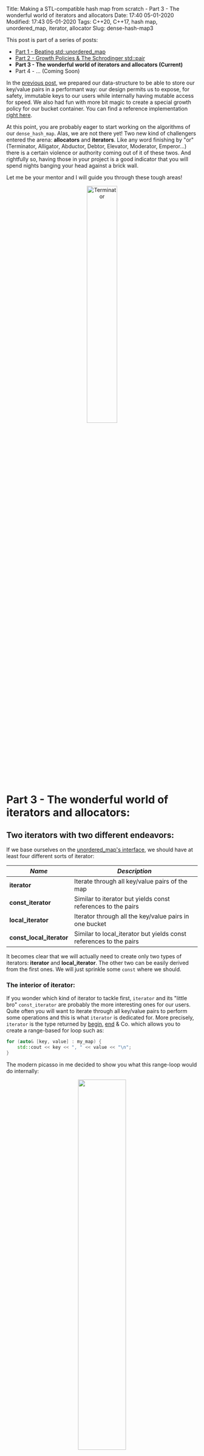 Title: Making a STL-compatible hash map from scratch - Part 3 - The wonderful world of iterators and allocators
Date: 17:40 05-01-2020 
Modified: 17:43 05-01-2020
Tags: C++20, C++17, hash map, unordered_map, iterator, allocator
Slug: dense-hash-map3

This post is part of a series of posts:

- [Part 1 - Beating std::unordered_map]({filename}../C++/dense-hash-map.md)
- [Part 2 - Growth Policies & The Schrodinger std::pair]({filename}../C++/dense-hash-map-part-2.md)
- **Part 3 - The wonderful world of iterators and allocators (Current)**
- Part 4 - ... (Coming Soon)

In the [previous post]({filename}../C++/dense-hash-map-part-2.md), we prepared our data-structure to be able to store our key/value pairs in a performant way: our design permits us to expose, for safety, immutable keys to our users while internally having mutable access for speed. We also had fun with more bit magic to create a special growth policy for our bucket container. You can find a reference implementation [right here](https://github.com/Jiwan/dense_hash_map).

At this point, you are probably eager to start working on the algorithms of our `dense_hash_map`. Alas, we are not there yet! Two new kind of challengers entered the arena: **allocators** and **iterators**. Like any word finishing by "or" (Terminator, Alligator, Abductor, Debtor, Elevator, Moderator, Emperor...) there is a certain violence or authority coming out of it of these twos. And rightfully so, having those in your project is a good indicator that you will spend nights banging your head against a brick wall.

Let me be your mentor and I will guide you through these tough areas!

<center><img width=40% height=40% src="{filename}/images/terminator.jpg" alt="Terminator"/></center>

# Part 3 - The wonderful world of iterators and allocators:

## Two iterators with two different endeavors:

If we base ourselves on the [unordered_map's interface](https://en.cppreference.com/w/cpp/container/unordered_map), we should have at least four different sorts of iterator:

| *Name*                   | *Description*                                                      |
|--------------------------|--------------------------------------------------------------------|
| **iterator**             | Iterate through all key/value pairs of the map                     |
| **const_iterator**       | Similar to iterator but yields const references to the pairs       |
| **local_iterator**       | Iterator through all the key/value pairs in one bucket             |
| **const_local_iterator** | Similar to local_iterator but yields const references to the pairs |


It becomes clear that we will actually need to create only two types of iterators: **iterator** and **local_iterator**. The other two can be easily derived from the first ones. We will just sprinkle some `const` where we should.

### The interior of iterator:

If you wonder which kind of iterator to tackle first, `iterator` and its "little bro" `const_iterator` are probably the more interesting ones for our users.
Quite often you will want to iterate through all key/value pairs to perform some operations and this is what `iterator` is dedicated for.
More precisely, `iterator` is the type returned by [begin](https://en.cppreference.com/w/cpp/container/unordered_map/begin), [end](https://en.cppreference.com/w/cpp/container/unordered_map/end) & Co. which allows you to create a range-based for loop such as:

```c++
for (auto& [key, value] : my_map) {
    std::cout << key << ", " << value << "\n";
}
```

The modern picasso in me decided to show you what this range-loop would do internally:

<center><img width=50% height=50% src="{filename}/images/dense-hash-map-iterator.webp" alt=""/></center>

Yes, it should be as simple as iterating in our `nodes_` container. No, it won't be as easy as you may think.

To iterate over the `nodes_` container, we can simply use its own... iterators. Conveniently, `nodes_`'s iterator type is also following the concept
[LegacyForwardIterator](https://en.cppreference.com/w/cpp/named_req/ForwardIterator) which is also needed for our `dense_hash_map::iterator` type.
Even better, it actually follows the [LegacyRandomAccessIterator concept](https://en.cppreference.com/w/cpp/named_req/RandomAccessIterator) which is a powerful subset of the **LegacyForwardIterator** concept.

Sadly, `nodes_`'s iterator type has `node<Key, T>&` as its `reference` type when we need `std::pair<const Key, T>&` for `dense_hash_map::iterator`.
What we need is a projection onto the member `pair` of `node<Key, T>` while iterating over `nodes_`.

#### C++20 in all its splendor:

In an ideal world, we would have a **C++20** compiler shipped with a fully **C++20** compliant standard library. Within it, we would have the [holly ranges library](https://en.cppreference.com/w/cpp/ranges), which would permit to lazily transform our `nodes_` into another one:

```c++
// ...
class dense_hash_map {
    // ...
    auto begin() {
        return projected_range().begin();
    }

    auto end() {
        return projected_range().end();
    }
    // ...
private:
    auto projected_range() {
        return nodes_ | std::views::transform([](auto& node){ return node.pair.pair(); });
    }
    // ...
};
```
The ranges library has its quirks and limitations as some fervent members of the lost C++ society will point out.
But for this kind of scenario, it is of great help. It is vastly superior to the C++17 solution as we will see.
You can easily implement `cbegin` and `cend` in a similar way: just make your `projected_range` function const.
`std::views::transform` even retains the concept of the ranges/iterators it is applied to, meaning that iterators it output in our case are still `LegacyRandomAccessIterator`.

In **C++20**, you can easily ensure that your iterator will be compliant using the newly adopted [constraints and concepts features](https://en.cppreference.com/w/cpp/language/constraints). Somewhere in your library, you could forge a `static_assert` such as:

```c++
static_assert(std::random_access_iterator<dense_hash_map_iterator<...>);
```

Let's assume that `std::random_access_iterator` had a **compound requirement** that ensure your iterator has a prefix increment operator as follow:

```c++
template <class It>
concept random_access_iterator = requires(It it) {
    // ...
    { ++it } -> std::same_as<It&>; // Ensure that we can apply `++` to it and that it would return a reference.
    // ...
};
```

If, in a moment of inadvertence, you were to remove that operator, your compiler would gently remind you about it. Here is how **GCC** puts you in the right track:

```txt
note: constraints not satisfied
required by the constraints of 'template<class It> concept random_access_iterator' in requirements with 'dense_hash_map_iterator it'

note: the required expression '++ it' is invalid
    { ++it } -> std::same_as<It&>;
```

C++ concepts are not just for **meta-programming**. It is also an elegant way to test your code with the help of your compiler.
One could also hope that IDEs will in the future provide a convenient way to generate stubs from a concept.
Of course, concepts have their limits when it comes to asserting actual runtime behaviour. Unit-tests are still your best ally for that!

#### The inferior C++17 solution:

As the Lieutenant-Colonel Bear Grylls would say: "the rules of survival never change, whether you're in a desert or in an old C++ project.".
We are left on our own without any ranges at our disposal. We must forge our own iterator type by hand quickly!

While iterators are quite simple to use, writing them can be tedious. One has to scrupulously respect the concept your iterator supports.
So in our case, we must implement all the contrainsts a [LegacyRandomAccessIterator](https://en.cppreference.com/w/cpp/named_req/RandomAccessIterator) has.
Which in turn, means implementing all the constraints a [LegacyBidirectionalIterator](https://en.cppreference.com/w/cpp/named_req/BidirectionalIterator) has.
Which in turn, means implementing all the constraints a [LegacyForwardIterator](https://en.cppreference.com/w/cpp/named_req/ForwardIterator) has.
Which in turn, means implementing... okkkk...ay... you get it. It's a list of constraints that no sane person would remember under normal circumstances.

Another old-school solution to avoid introducing any mistake in your iterator class is to cross-check all the members and free functions related to your class against an iterator of the same concept from a venerable library out there. In our case, we are writing an adaptor to `std::vector`'s iterator. A good candidate for cross-checks could be [libc++'s std::vector](https://github.com/llvm/llvm-project/blob/2f3e86b31818222a0ab87c4114215e86b89c9dfc/libcxx/include/vector#L486) [iterator](https://github.com/llvm/llvm-project/blob/f82dba019253ced73ceadfde10e5f150bdb182f3/libcxx/include/iterator). To do so, you would write unit-tests for all the members function for that iterator then try to apply them onto your own iterator.

/!\ Important note - I would strongly advise NOT TO COPY-PASTE from a library for various reasons:

1. You could easily fall into plagiarism and all the legal issues around it.
2. Your library probably does not have all the constraints a standard library has (naming, compatibilities...).
3. You will not learn much out of it.


Given that **C++20** is not fully mature in all major compilers, I went for the tedious **C++17** solution. Thus was born [dense_hash_map_iterator](https://github.com/Jiwan/dense_hash_map/blob/d80d3da01d9981154e78ea85b3135b4a66a150a3/include/jg/details/dense_hash_map_iterator.hpp#L13).

My iterator class takes **five** templates parameters:

```c++
template <class Key, class T, class Container, bool isConst, bool projectToConstKey>
class dense_hash_map_iterator {
// ...
};
```

The three first template parameters are rather obvious, it handles which `Key` / `T` pairs we will deal with and which `Container` type stores them.
The last two template parameters are here to kill multiple birds with one stone. Our iterator class will both represent `iterator` and `const_iterator` by setting the first parameter `isConst`. It also gives you the choice on which version of [the Schrodinger std::pair]({filename}../C++/dense-hash-map-part-2.md) we want to project onto with the `projectToConstKey` parameter.

Afterwards, we can start to define some important **usings** we can re-use within our class: 

```c++
class dense_hash_map_iterator {
    // ...
    using projected_type = std::pair<
        std::conditional_t<            // Which version of the Schrodinger pair we want.
            projectToConstKey,         
            const Key,                 // We want the one with an immutable key.
            Key                        // We want the one with an mutable key that can be move around.
        >, 
        T
    >;
    
    using sub_iterator_type = std::conditional_t<    // Choose the underlying iterator type we want to work on: const or non-const.
        isConst, 
        typename Container::const_iterator, 
        typename Container::iterator
    >;

    using value_type = std::conditional_t<      // The value type our iterator will return depends on:
        isConst,                                // <== The constness of our iterator `isConst`.
        const projected_type,                   // <== The version of the Schrodinger pair we choose `projected_type`.
        projected_type
    >;

    using reference = value_type&;
    using pointer = value_type*;
    // ...
};
```

Our usings form, in some way, a matrix of all iterator types we can get from the class template `dense_hash_map_iterator`. As the output of the matrix is the `value_type` type we will return and sub-iterator type `sub_iterator_type` we will work on. Writing the rest of the `dense_hash_map_iterator` becomes a rather boring task where almost every single call gets forwarded to a `sub_iterator_` member. Here is a very mundane implementation of the prefix increment operator:

```c++
class dense_hash_map_iterator {
    // ...
    dense_hash_map_iterator() noexcept // Our main constructor that takes the sub-iterator we will project from.
        : sub_iterator_(sub_iterator_type{}) {} 

    auto operator++() noexcept -> dense_hash_map_iterator&
    {
        ++sub_iterator_;   // Increment our sub-i... zZZzz zzZZZzzzzz
        return *this;
    }

private:
    sub_iterator_type sub_iterator_; // Our sub iterator member.
};
```

I can predict that you are already virtually yawning at the idea of implementing the rest of this class. So instead of doing a long and monotonous listing of all these member functions, here are the "highlights" you should look for.

** [Some conditional operators](https://github.com/Jiwan/dense_hash_map/blob/d80d3da01d9981154e78ea85b3135b4a66a150a3/include/jg/details/dense_hash_map_iterator.hpp#L52) **

Given that `value_type`, `reference` and `pointer` depend on `projectToConstKey`, all the members functions (operator*, operator[], operator->) returning one of these types need to adapt their body to `projectToConstKey`. Our beloved `if constexpr` is back at it:

```c++
auto operator*() const noexcept -> reference // As soon as we observe the Schrodinger pair...
{
    if constexpr (projectToConstKey) {       // ... its state quantum state gets resolved. 
        return sub_iterator_->pair.const_key_pair();
    } else {
        return sub_iterator_->pair.pair();
    }
}
```

This will correctly dispatch to the correct version of [the Schrodinger std::pair]({filename}../C++/dense-hash-map-part-2.md) at compile time.
I am really glad that we do not rely on [SFINAE]({filename}../C++/sfinae-introduction.md) for these constructions.

** [A conversion constructor](https://github.com/Jiwan/dense_hash_map/blob/d80d3da01d9981154e78ea85b3135b4a66a150a3/include/jg/details/dense_hash_map_iterator.hpp#L47) **

It is very handy to be able to assign an `iterator` to a `const_iterator` but not the other way around. The magic recipe behind such mechanisms consists in writing a rather awkward constructor:

```c++
template <bool DepIsConst = isConst, std::enable_if_t<DepIsConst, int> = 0>
                                                      // ^^^ Only if isConst is true....
dense_hash_map_iterator(const dense_hash_map_iterator<Key, T, Container, false, projectToConstKey>& other) noexcept
    : sub_iterator_(other.sub_iterator_)                                // ^^ ... we have a constructor that take non-const iterator.
{}
```

Once again, the absence of **C++20** can be felt here. We want this constructor to be available only when `isConst` is `true`: in other words only a `const_iterator` has this extra constructor. In **C++20**, a well-placed [requires clause](https://en.cppreference.com/w/cpp/language/constraints#Requires_clauses) would conditionally enable that constructor. But in **C++17** we have to resort to an disgusting **SFINAE** trick using [std::enable_if_t](https://en.cppreference.com/w/cpp/types/enable_if). To make the matter uglier, [the complicated rules of template substitution](https://stackoverflow.com/questions/14603163/how-to-use-sfinae-for-selecting-constructors) forces us to have the somewhat useless default argument `DepIsConst` instead of using `isConst` directly.


** [Some external operators](https://github.com/Jiwan/dense_hash_map/blob/d80d3da01d9981154e78ea85b3135b4a66a150a3/include/jg/details/dense_hash_map_iterator.hpp#L133) **

If you want to benefit from your conversion constructor within all your operators of arity 2 (operator==, operator<...), you must be careful on how to craft those. You have different options here: members, non-members, friends, non-friends, template or not template... I find [Natasha Jarus explanations on the subject](https://web.mst.edu/~nmjxv3/articles/templates.html) pretty good.

I opted for the option ["give access to a const reference of my sub-iterator to everyone"](https://github.com/Jiwan/dense_hash_map/blob/d80d3da01d9981154e78ea85b3135b4a66a150a3/include/jg/details/dense_hash_map_iterator.hpp#L126), including my operators defined as free functions. It avoids a creating a cluster-fudge of forward declarations and `friend`s at the price of exposing my private parts. No fame, no shame as they say!

##### A quick note for some detractors:

Our beautiful **C++20** solution expressed in few lines, became 207 lines of pure... iterator chaos. Certainly, ranges, concepts or coroutines can do more harm than good [under some circumstances](https://aras-p.info/blog/2018/12/28/Modern-C-Lamentations/). Typically, the next iterator we will work on would not be a good fit for ranges. But entirely discarding their usage due to some limitations is not a smart move either. They do bring a lot of value as clearly shown with our `dense_hash_map_iterator`!

### local iterator - a forward iterator without glamor:

`local iterator` is the crippled little cousin of `iterator`. To start with, its name badly represents what it does: what sort of locality is this about?
It cannot be easily expressed using range views due to its access pattern. And to finish, it is a mere [LegacyForwardIterator](https://en.cppreference.com/w/cpp/named_req/ForwardIterator) and can hardly be more than that.

What this ill-named iterator gives you is an access to a specific bucket, i.e jumping through all the pairs that have keys whose hash collide.
Here is what an iteration in a bucket of size two would look like:

<center><img width=50% height=50% src="{filename}/images/dense-hash-map-local-iterator.webp" alt=""/></center>

Here **Key1** and **Key2** hashes collide, so our iterator started on bucket **1** yields both of these pairs.

To reflect the true purpose of this iterator, I named it `bucket_iterator`.
Internally, our `bucket_iterator` can be used in conjunction with some of the standard [algorithms](https://en.cppreference.com/w/cpp/algorithm).
For instance, we can apply a [std::find_if](https://en.cppreference.com/w/cpp/algorithm/find) to quickly pin-point a pair with a given **key** if we already know this **key** belongs to a specific **bucket**. Externally, I am not quite sure who uses this local/bucket iterator. My wild guess is that sometimes you want, as a user, to fine-tune your hashes or the [load_factor](https://en.cppreference.com/w/cpp/container/unordered_map/load_factor) of your hash map. This **local iterator** gives you the ability to debug your hash-map without too much hassle.
Whether this was worth a standardisation or not, I am not exactly sure. You shouldn't go against the sacred standard, so a local iterator in your hash map you should have. 

The class [bucket_iterator](https://github.com/Jiwan/dense_hash_map/blob/d80d3da01d9981154e78ea85b3135b4a66a150a3/include/jg/details/bucket_iterator.hpp#L13) ends-up being very similar to `dense_hash_map_iterator`. In fact, it takes exactly the same template parameters for the same purpose. It is also a lot smaller since it is only a **LegacyForwardIterator**. It mainly differs in its [increment operator](https://github.com/Jiwan/dense_hash_map/blob/d80d3da01d9981154e78ea85b3135b4a66a150a3/include/jg/details/bucket_iterator.hpp#L47) and [dereference operator](https://github.com/Jiwan/dense_hash_map/blob/d80d3da01d9981154e78ea85b3135b4a66a150a3/include/jg/details/bucket_iterator.hpp#L35) since we are jumping around rather than doing a linear scan:

```c++
class bucket_iterator {
    // ...
    auto operator++() noexcept -> bucket_iterator&
    {
        current_node_index_ = (*nodes_container)[current_node_index_].next;
        //                                                              ^^ ++ == moving to the next node in the linked-list. 
        return *this;
    }

    auto operator*() const noexcept -> reference
    {
        if constexpr (projectToConstKey) { // Still using the if constexpr trick to get the right Schrodinger pair.
            return (*nodes_container)[current_node_index_].pair.const_key_pair();
                                      // ^^^ Dereferencing means looking at the node at the current index.
        } else {
            return (*nodes_container)[current_node_index_].pair.pair();
        }
    }

private:
    nodes_container_type* nodes_container; // The container of all nodes.
    node_index_type current_node_index_ = node_end_index<Key, T>;
    // ^^ The index of the current node we are on. ^^ By default we are pointing to "nowhere", the end node. 
};
```
As you can see, this is nothing more than a classic iteration over a list. But instead of using a "next pointer", we have a **next index**.
We cannot produce a bidirectional iterator as we would need a **previous index**, neither we can have random access due to the dereference step.

The last part of the puzzle for our iterators is a conversion function. After doing a `std::find_if` on a `bucket_iterator` it can be really convenient to send as a result a more useful `iterator` to our users. In a simplified form of this function looks like this:

```c++
    template <class Key, class T, class Container, bool isConst, bool projectToConstKey>
    uto bucket_iterator_to_iterator(
        const bucket_iterator<Key, T, Container, isConst, projectToConstKey>& bucket_it,
        node_container_type& nodes
    ) -> dense_hash_map_iterator<Key, T, Container, isConst, projectToConstKey>
    {
        if (bucket_it.current_node_index() == node_end_index<Key, T>) {
            return {nodes.end()};
        } else {
            return {std::next(nodes.begin(), bucket_it.current_node_index())};
        }
    }
```
There are two cases:

- If our `bucket_iterator` is at the end of the linked-list, it means that it points to nowhere. Therefore, we return a `dense_hash_map_iterator` also pointing at the end.
- Otherwise, we grab the current index our `bucket_iterator`. We then extract the begin iterator of our container of nodes and moving until that index. We can then craft a `dense_hash_map_iterator` out of it. Since our container's iterator is **random access** this conversion has very little cost.

Enough with **iterators** and let's move onto **allocators**!

## A special constructor for allocators:

In the C++ lore, we have other "or" contenders when it comes to annoyance: **allocators**.
At this point I am assuming that you all know what an allocator does: it allocates memory for the objects stored inside a container.
But C++ being C++, it becomes a bit more tricky when you have **containers of containers**.

<center><img width=40% height=40% src="{filename}/images/gladiator.jpg" alt="Gladiator"/></center>

### Nested containers and their allocator:

Let's try to play around with a container that would be very similar to our `dense_hash_map::nodes_` (a vector of pairs), and see how it reacts to custom allocators:

```c++
struct debug_pmr_resource : std::pmr::memory_resource // pmr memory resource == allocator on steroids.
{
    auto do_allocate(std::size_t bytes, std::size_t alignment) -> void* override
    {
        std::cout << "Allocated: " << bytes << "\n";    // We will print a message everytime something has been allocated.
        return std::pmr::get_default_resource()->allocate(bytes, alignment); // Forward to the default allocator of your app.
    }

    void do_deallocate(void* p, std::size_t bytes, std::size_t alignment) override
    {
        std::pmr::get_default_resource()->deallocate(p, bytes, alignment); // Forward to the default allocator of your app.
    }

    auto do_is_equal(const std::pmr::memory_resource&) const noexcept -> bool override
    {
        return true; // Our resource has no state, all instances are the same.
    }
};

debug_pmr_resource my_resource;
std::pmr::vector<std::pair<std::string, std::string>> nodes{&my_resource}; // We feed our pmr resource to a pmr vector.

auto some_long_string = "WinnieLoursonEstChauveCommeUneSouris"; // String long enough to disable small string optimization.
test.emplace_back(some_long_string, some_long_string); // Should construct a pair of two strings.

// Prints on godbolt: 
// Allocated: 64
```

Before we dive a bit more into this code snippet, all standard containers with a prefix `pmr` are just the same usual containers with a predefined [polymorphic allocator](https://en.cppreference.com/w/cpp/memory/polymorphic_allocator). This new allocator saves you from the hassle of writing an allocator the old fashion way. All you need to do is to write a resource with three member functions as shown here. Polymorphic allocators are worth a longer post that I will never write. In the meantime, I suggest you to use your google-fu to find some nice [articles](https://blog.feabhas.com/2019/03/thanks-for-the-memory-allocator/) or videos about it.

Back to our snippet... Right here we have an external container `std::pmr::vector` which takes our resource/allocator and then we construct two strings (some internal containers) in it. How many allocations are we going to see from `debug_pmr_resource`'s point of view? The answer is [one and only one](https://godbolt.org/z/zPboQb). The vector's buffer will be allocated through `debug_pmr_resource` but not the buffers of our strings. It is unfortunate to be in such a situation. As a user of some custom allocators, you really want all related objects to be stored in the same pool of memory, even more when this objects are nested structures.

Does this means that you need to make both of these strings "pmr" too and feed them with the `debug_pmr_resource` at construction? Well, yes and no. 
Changing `std::string` to `std::pmr::string` is necessary. `std::allocator` (std::string) and `std::polymorphic_allocator` (std::pmr::string) are not the same type, there is no C++ world where both of those could be compatible. But the feeding of `my_resource` is not necessary. There is a mechanism already in place from the standard that mandates that our external container `nodes` would forward its allocator to its inner containers (the two strings) if the allocator type they use is the same. We can easily [check that](https://godbolt.org/z/Sik7S8):

```c++
debug_pmr_resource my_resource;
std::pmr::vector<std::pair<std::pmr::string, std::pmr::string>> nodes{&my_resource}; // Note our string are also prefixed by pmr now.

auto some_long_string = "UnPangolinVautMieuxQueRien";
test.emplace_back(some_long_string, some_long_string); 

// Prints on godbolt: 
// Allocated: 80
// Allocated: 27
// Allocated: 27

```

Hurray, we see two more allocations going through the resource! With a size of `27`, it must really be some buffers storing `UnPangolinVautMieuxQueRien` plus `\0`. The allocator forwarding is happening!

The next step for us is to be sure that we can achieve the same success not only with `std::pair<std::pmr::string, std::pmr::string>` but also with our `node` type we defined in the previous post: the type that store both a Schrodinger `std::pair` and a `next` index.

```c++
debug_pmr_resource my_resource;
std::pmr::vector<node<std::pmr::string, std::pmr::string>> nodes{&my_resource}; // Using our node type.

auto some_long_string = "FreedomFriesAreTooGreasy";
test.emplace_back(0, some_long_string, some_long_string); 
//                ^ index

// Would print: 
// Allocated: xx
```

Bjarne damn it! We have lost the allocator forwarding again! That's unnacceptable for our `dense_hash_map` internals.
Given that only difference is `std::pair` and `node`, should we start to investigate what makes `std::pair` so special? 

### To be a good investigator:

"If you stare into the C++ standard, the C++ standard stares back at you." - Nietzsche 

If you have a look at the pages from the [standard](http://eel.is/c++draft/pairs) or [cppreference](https://en.cppreference.com/w/cpp/utility/pair) about `std::pair` you will not find anything useful to us. There are no mentions of allocators in its [constructors](https://en.cppreference.com/w/cpp/utility/pair/pair). How did that even work?

I am not a sadist, so I will help you a bit. The response to your answer is in [std::uses_allocator](https://en.cppreference.com/w/cpp/memory/uses_allocator) in **C++17**. This type-trait is used when constructing objects within your allocators (more precisely in [std::make_obj_using_allocator](https://en.cppreference.com/w/cpp/memory/make_obj_using_allocator) in **C++20**). It let you check if the object you are creating using your allocator takes an allocator **itself**! Here comes a shortened explanation.

There are two ways std::uses_allocator will detect your object can receive an allocator:

1. If it has a member typedef `allocator_type`.
2. If `std::uses_allocator` is specialised to return true for your object type.

Of course, `std::pair` respects NEITHER of those rules. But here is the caveat:

> As a special case, std::pair is treated as a uses-allocator type even though std::uses_allocator is false for pairs (unlike e.g. std::tuple): see pair-specific overloads of std::polymoprhic_allocator::construct and std::scoped_allocator_adaptor::construct (until C++20)std::uses_allocator_construction_args (since C++20).

Somewhere, deep in a cave, there is a C++ standard committee troll frenetically enjoying his/her/its joke on us with `std::uses_allocator` returning false EVEN THOUGH `std::pair` will be correctly forwarding allocators. Please don't feed it, he/she/it has done enough damage here.

### Harnessing std::uses_allocator's power:

Unlike the troll, we cannot change the standard to fit our `node` type. So we need to use `std::uses_allocator` the proper way.
We will start by adding a specialisation to signal that our type wants to forward allocators:

```c++
namespace std
{
template <class Key, class T, class Allocator>
struct uses_allocator<node<Key, T>, Allocator> : true_type
{
};
}
```
All these constructors must take a std::allocator_arg_t tag parameter to differentiate them from the others, the non-allocator-forwarding ones. The second parameter is always the instance of the allocator itself alloc and the rest are the parameters you would find in their non-allocator-forwarding equivalents. As I just implied, you must have exactly the same amount of allocator-forwarding constructors as you have normal ones! You must be able to do all operations with or without involving allocators.

As soon as we have an alloc we can send it deep down to the Schrodinger pair. The Schrodinger pair must then construct its mutable std::pair variant taking that allocator in consideration:
This expresses that for any `node` and any `Allocator`, an instance of `node` can receive an instance of `allocator` to forward it deep down.
By which mean the instance of `node` will receive that instance `allocator`? With some special constructors:

```c++
template <class Key, class T>
struct node 
{
    // ...
    // ...

    // Constructor that takes arguments to make an index and a pair.
    template <class Allocator, class... Args>
    node(std::allocator_arg_t, const Allocator& alloc, node_index_t<Key, T> next, Args&&... args) 
        : next(next), pair(std::allocator_arg, alloc, std::forward<Args>(args)...)
    {}

    // Copy constructor.
    template <class Allocator, class Node>
    node(std::allocator_arg_t, const Allocator& alloc, const Node& other)
        : next(other.next), pair(std::allocator_arg, alloc, other.pair.pair())
    {}

    // Move constructor.
    template <class Allocator, class Node>
    node(std::allocator_arg_t, const Allocator& alloc, Node&& other)
        : next(std::move(other.next)), pair(std::allocator_arg, alloc, std::move(other.pair.pair()))
    {}

private:
    nodes_size_type next = node_end_index; // Next index of the node in the linked-list.
    key_value_pair_t<Key, T> pair;         // Our glorious Schrodinger pair.
};
```

All these constructors must take a `std::allocator_arg_t` tag parameter to differentiate them from the others, the non-allocator-forwarding ones.
The second parameter is always the instance of the allocator itself `alloc` and the rest are the parameters you would find in their non-allocator-forwarding equivalents. As I just implied, you must have exactly the same amount of allocator-forwarding constructors as you have normal ones! You must be able to do all operations with or without involving allocators.

As soon as we have an `alloc` we can pass-it deep down to the Schrodinger pair. The Schrodinger pair must then construct its mutable `std::pair` variant taking that allocator in consideration:

```c++
template <class Key, class T>
union union_key_value_pair
{
    //...

    template <class Allocator, class... Args>
    union_key_value_pair(std::allocator_arg_t, const Allocator& alloc, Args&&... args)
    {
        auto alloc_copy = alloc;
        std::allocator_traits<Allocator>::construct(alloc_copy, &pair_, std::forward<Args>(args)...);
    }

    //...
};
```

Once again, `union_key_value_pair` uses the tag type `std::allocator_arg_t` to be sure not to collide with other constructors. 
We will then construct the `pair_` in place ; meaning that we will skip the memory allocation part of it since we already have the storage for it. Constructing an object in **C++17** with an allocator requires you a PhD in C++ arcaneries: you need a non-const instance of that allocator coupled to the [allocator_traits](https://en.cppreference.com/w/cpp/memory/allocator_traits). **C++20** can once again save you some time here with [std::make_obj_using_allocator](https://en.cppreference.com/w/cpp/memory/make_obj_using_allocator).

And on this positive note we are done with allocators! Our node class has the same behaviour a std::pair, it will reuse the allocator it was allocated with for its own members.

## Conclusion from the author:

It was quite a labor to implement the iterators types for our dense_hash_map. We also discovered with stupor that allocators are not working out of the box for custom types. To have or not to have access to C++20 is also a huge factor in how easily you can write such code. C++17 demands a lot more rigor when dealing with "standard" code.

I have been selling these blog posts as us building a hash map together... so I am assuming that you are quite in furor by now since all the prior posts and this one did not contain a single line of algorithms. The rumor is that the next post will be about a maze of insertion algorithms, so stay tuned!

